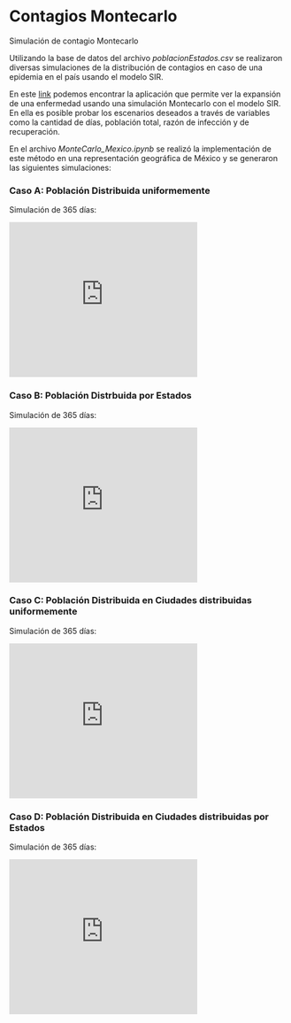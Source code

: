 # Contagios Montecarlo
Simulación de contagio Montecarlo

Utilizando la base de datos del archivo *poblacionEstados.csv* se realizaron diversas simulaciones de la distribución de contagios en caso de una epidemia en el país usando el modelo SIR.

En este [link](https://adrian-landaverde.shinyapps.io/ContagioEpidemia/) podemos encontrar la aplicación que permite ver la expansión de una enfermedad usando una simulación Montecarlo con el modelo SIR. En ella es posible probar los escenarios deseados a través de variables como la cantidad de días, población total, razón de infección y de recuperación.

En el archivo *MonteCarlo_Mexico.ipynb* se realizó la implementación de este método en una representación geográfica de México y se generaron las siguientes simulaciones:

### Caso A: Población Distribuida uniformemente
Simulación de 365 días: 

<iframe width="340" height="280" src="https://www.youtube.com/embed/mel1g1ueas4" title="Simulación A con 365 días" frameborder="0" allow="accelerometer; autoplay; clipboard-write; encrypted-media; gyroscope; picture-in-picture" allowfullscreen></iframe>

### Caso B: Población Distrbuida por Estados
Simulación de 365 días: 
<iframe width="340" height="280" src="https://www.youtube.com/embed/tf1H5c03MqM" title="Simulación B con 365 días" frameborder="0" allow="accelerometer; autoplay; clipboard-write; encrypted-media; gyroscope; picture-in-picture" allowfullscreen></iframe>

### Caso C: Población Distribuida en Ciudades distribuidas uniformemente
Simulación de 365 días:
<iframe width="340" height="280" src="https://www.youtube.com/embed/KI_kMKirYDs" title="Simulación C con 365 días" frameborder="0" allow="accelerometer; autoplay; clipboard-write; encrypted-media; gyroscope; picture-in-picture" allowfullscreen></iframe>

### Caso D: Población Distribuida en Ciudades distribuidas por Estados
Simulación de 365 días: 
<iframe width="340" height="280" src="https://www.youtube.com/embed/YcZ_2sOUWik" title="Simulación D con 365 días" frameborder="0" allow="accelerometer; autoplay; clipboard-write; encrypted-media; gyroscope; picture-in-picture" allowfullscreen></iframe>

 
